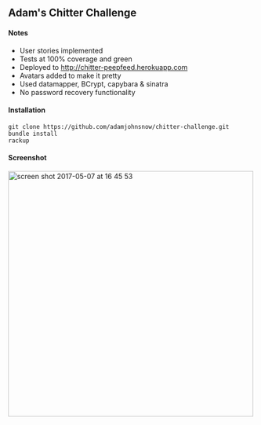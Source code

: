 ## Adam's Chitter Challenge

#### Notes

* User stories implemented
* Tests at 100% coverage and green
* Deployed to http://chitter-peepfeed.herokuapp.com
* Avatars added to make it pretty
* Used datamapper, BCrypt, capybara & sinatra
* No password recovery functionality

#### Installation

```
git clone https://github.com/adamjohnsnow/chitter-challenge.git
bundle install
rackup
```

#### Screenshot

<img width="500" alt="screen shot 2017-05-07 at 16 45 53" src="https://cloud.githubusercontent.com/assets/24992029/25782522/b16bb112-3344-11e7-9e00-e96a68a46966.png">
